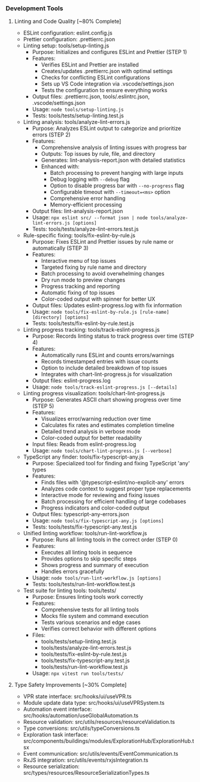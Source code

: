 ### Development Tools

1. Linting and Code Quality [~80% Complete]

   - ESLint configuration: eslint.config.js
   - Prettier configuration: .prettierrc.json
   - Linting setup: tools/setup-linting.js
     - Purpose: Initializes and configures ESLint and Prettier (STEP 1)
     - Features:
       - Verifies ESLint and Prettier are installed
       - Creates/updates .prettierrc.json with optimal settings
       - Checks for conflicting ESLint configurations
       - Sets up VS Code integration via .vscode/settings.json
       - Tests the configuration to ensure everything works
     - Output files: .prettierrc.json, tools/.eslintrc.json, .vscode/settings.json
     - Usage: `node tools/setup-linting.js`
     - Tests: tools/tests/setup-linting.test.js
   - Linting analysis: tools/analyze-lint-errors.js
     - Purpose: Analyzes ESLint output to categorize and prioritize errors (STEP 2)
     - Features:
       - Comprehensive analysis of linting issues with progress bar
       - Outputs: Top issues by rule, file, and directory
       - Generates: lint-analysis-report.json with detailed statistics
       - Enhanced with:
         - Batch processing to prevent hanging with large inputs
         - Debug logging with `--debug` flag
         - Option to disable progress bar with `--no-progress` flag
         - Configurable timeout with `--timeout=<ms>` option
         - Comprehensive error handling
         - Memory-efficient processing
     - Output files: lint-analysis-report.json
     - Usage: `npx eslint src/ --format json | node tools/analyze-lint-errors.js [options]`
     - Tests: tools/tests/analyze-lint-errors.test.js
   - Rule-specific fixing: tools/fix-eslint-by-rule.js
     - Purpose: Fixes ESLint and Prettier issues by rule name or automatically (STEP 3)
     - Features:
       - Interactive menu of top issues
       - Targeted fixing by rule name and directory
       - Batch processing to avoid overwhelming changes
       - Dry run mode to preview changes
       - Progress tracking and reporting
       - Automatic fixing of top issues
       - Color-coded output with spinner for better UX
     - Output files: Updates eslint-progress.log with fix information
     - Usage: `node tools/fix-eslint-by-rule.js [rule-name] [directory] [options]`
     - Tests: tools/tests/fix-eslint-by-rule.test.js
   - Linting progress tracking: tools/track-eslint-progress.js
     - Purpose: Records linting status to track progress over time (STEP 4)
     - Features:
       - Automatically runs ESLint and counts errors/warnings
       - Records timestamped entries with issue counts
       - Option to include detailed breakdown of top issues
       - Integrates with chart-lint-progress.js for visualization
     - Output files: eslint-progress.log
     - Usage: `node tools/track-eslint-progress.js [--details]`
   - Linting progress visualization: tools/chart-lint-progress.js
     - Purpose: Generates ASCII chart showing progress over time (STEP 5)
     - Features:
       - Visualizes error/warning reduction over time
       - Calculates fix rates and estimates completion timeline
       - Detailed trend analysis in verbose mode
       - Color-coded output for better readability
     - Input files: Reads from eslint-progress.log
     - Usage: `node tools/chart-lint-progress.js [--verbose]`
   - TypeScript any finder: tools/fix-typescript-any.js
     - Purpose: Specialized tool for finding and fixing TypeScript 'any' types
     - Features:
       - Finds files with '@typescript-eslint/no-explicit-any' errors
       - Analyzes code context to suggest proper type replacements
       - Interactive mode for reviewing and fixing issues
       - Batch processing for efficient handling of large codebases
       - Progress indicators and color-coded output
     - Output files: typescript-any-errors.json
     - Usage: `node tools/fix-typescript-any.js [options]`
     - Tests: tools/tests/fix-typescript-any.test.js
   - Unified linting workflow: tools/run-lint-workflow.js
     - Purpose: Runs all linting tools in the correct order (STEP 0)
     - Features:
       - Executes all linting tools in sequence
       - Provides options to skip specific steps
       - Shows progress and summary of execution
       - Handles errors gracefully
     - Usage: `node tools/run-lint-workflow.js [options]`
     - Tests: tools/tests/run-lint-workflow.test.js
   - Test suite for linting tools: tools/tests/
     - Purpose: Ensures linting tools work correctly
     - Features:
       - Comprehensive tests for all linting tools
       - Mocks file system and command execution
       - Tests various scenarios and edge cases
       - Verifies correct behavior with different options
     - Files:
       - tools/tests/setup-linting.test.js
       - tools/tests/analyze-lint-errors.test.js
       - tools/tests/fix-eslint-by-rule.test.js
       - tools/tests/fix-typescript-any.test.js
       - tools/tests/run-lint-workflow.test.js
     - Usage: `npx vitest run tools/tests/`

2. Type Safety Improvements [~30% Complete]

   - VPR state interface: src/hooks/ui/useVPR.ts
   - Module update data type: src/hooks/ui/useVPRSystem.ts
   - Automation event interface: src/hooks/automation/useGlobalAutomation.ts
   - Resource validation: src/utils/resources/resourceValidation.ts
   - Type conversions: src/utils/typeConversions.ts
   - Exploration task interface: src/components/buildings/modules/ExplorationHub/ExplorationHub.tsx
   - Event communication: src/utils/events/EventCommunication.ts
   - RxJS integration: src/utils/events/rxjsIntegration.ts
   - Resource serialization: src/types/resources/ResourceSerializationTypes.ts

